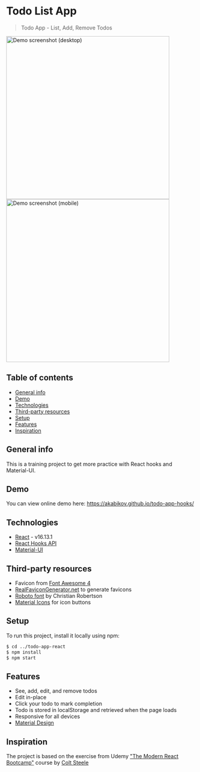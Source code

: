 # Todo List App

> Todo App - List, Add, Remove Todos

<div>
  <img src="/../screenshots/desktop.png?raw=true" height="434" alt="Demo screenshot (desktop)" />
  <img src="/../screenshots/mobile.png?raw=true" height="434" alt="Demo screenshot (mobile)" />
</div>

## Table of contents

- [General info](#general-info)
- [Demo](#demo)
- [Technologies](#technologies)
- [Third-party resources](#third-party-resources)
- [Setup](#setup)
- [Features](#features)
- [Inspiration](#inspiration)

## General info

This is a training project to get more practice with React hooks and Material-UI.

## Demo

You can view online demo here: https://akabikov.github.io/todo-app-hooks/

## Technologies

- [React](https://reactjs.org/) - v16.13.1
- [React Hooks API](https://reactjs.org/docs/hooks-reference.html)
- [Material-UI](https://material-ui.com/)

## Third-party resources

- Favicon from [Font Awesome 4](https://fontawesome.com/v4.7.0/icon/check-square-o)
- [RealFaviconGenerator.net](https://realfavicongenerator.net/) to generate favicons
- [Roboto font](https://fonts.google.com/specimen/Roboto) by Christian Robertson
- [Material Icons](https://material-ui.com/components/material-icons/) for icon buttons

## Setup

To run this project, install it locally using npm:

```sh
$ cd ../todo-app-react
$ npm install
$ npm start
```

## Features

- See, add, edit, and remove todos
- Edit in-place
- Click your todo to mark completion
- Todo is stored in localStorage and retrieved when the page loads
- Responsive for all devices
- [Material Design](https://material.io/design)

## Inspiration

The project is based on the exercise from Udemy ["The Modern React Bootcamp"](https://www.udemy.com/course/modern-react-bootcamp/) course by [Colt Steele](https://www.youtube.com/c/ColtSteeleCode)
